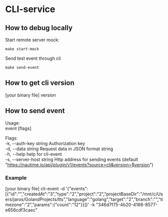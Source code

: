# CLI-service

## How to debug locally

Start remote server mock:

```shell
make start-mock
```

Send test event through cli

```shell
make send-event
```

## How to get cli version

[your binary file] version

## How to send event

Usage:                                                                                                                                      
event [flags]

Flags:                                                                                                                                      
-k, --auth-key string     Authorization key                                                                                              
-d, --data string          Request data in JSON format string                                                                             
-h, --help                 help for cli-event                                                                                             
-s, --server-host string   Http address for sending events (default "https://nautime.io/api/plugin/v1/events?source=cli&version=$version")

### Example

[your binary file] cli-event -d '{"events":[{"id":"","createdAt":"3","type":"2","project":"2","projectBaseDir":"/mnt/c/Users/jaros/GolandProjects/tts","language":"golang","target":"2","branch":"","timezone":"2","params":{"count":"12"}}]}' -k "346d7f75-4b20-4166-8577-e656cdf3caec"

